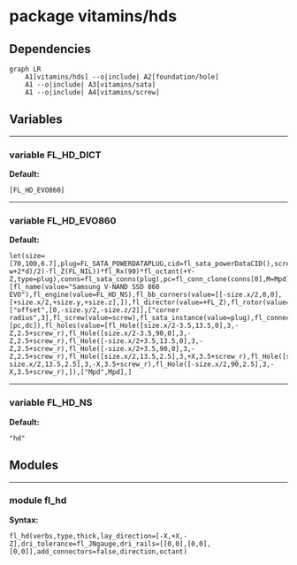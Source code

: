 # package vitamins/hds


## Dependencies

```mermaid
graph LR
    A1[vitamins/hds] --o|include| A2[foundation/hole]
    A1 --o|include| A3[vitamins/sata]
    A1 --o|include| A4[vitamins/screw]
```

## Variables


---

### variable FL_HD_DICT

__Default:__

    [FL_HD_EVO860]

---

### variable FL_HD_EVO860

__Default:__

    let(size=[70,100,6.7],plug=FL_SATA_POWERDATAPLUG,cid=fl_sata_powerDataCID(),screw=M3_cs_cap_screw,screw_r=screw_radius(screw),Mpd=let(w=size.x,l=fl_size(plug).x,d=7)fl_T(fl_X((l-w+2*d)/2)-fl_Z(FL_NIL))*fl_Rx(90)*fl_octant(+Y-Z,type=plug),conns=fl_sata_conns(plug),pc=fl_conn_clone(conns[0],M=Mpd),dc=fl_conn_clone(conns[1],M=Mpd))[fl_name(value="Samsung V-NAND SSD 860 EVO"),fl_engine(value=FL_HD_NS),fl_bb_corners(value=[[-size.x/2,0,0],[+size.x/2,+size.y,+size.z],]),fl_director(value=+FL_Z),fl_rotor(value=+FL_X),["offset",[0,-size.y/2,-size.z/2]],["corner radius",3],fl_screw(value=screw),fl_sata_instance(value=plug),fl_connectors(value=[pc,dc]),fl_holes(value=[fl_Hole([size.x/2-3.5,13.5,0],3,-Z,2.5+screw_r),fl_Hole([size.x/2-3.5,90,0],3,-Z,2.5+screw_r),fl_Hole([-size.x/2+3.5,13.5,0],3,-Z,2.5+screw_r),fl_Hole([-size.x/2+3.5,90,0],3,-Z,2.5+screw_r),fl_Hole([size.x/2,13.5,2.5],3,+X,3.5+screw_r),fl_Hole([size.x/2,90,2.5],3,+X,3.5+screw_r),fl_Hole([-size.x/2,13.5,2.5],3,-X,3.5+screw_r),fl_Hole([-size.x/2,90,2.5],3,-X,3.5+screw_r),]),["Mpd",Mpd],]

---

### variable FL_HD_NS

__Default:__

    "hd"

## Modules


---

### module fl_hd

__Syntax:__

    fl_hd(verbs,type,thick,lay_direction=[-X,+X,-Z],dri_tolerance=fl_JNgauge,dri_rails=[[0,0],[0,0],[0,0]],add_connectors=false,direction,octant)


